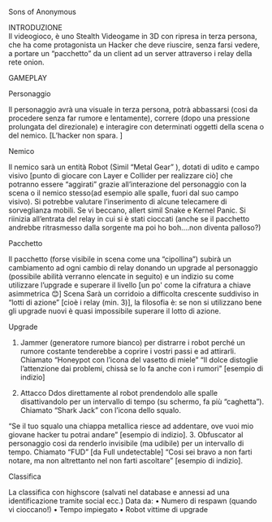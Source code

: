 
Sons of Anonymous


INTRODUZIONE	
Il videogioco, è uno Stealth Videogame in 3D con ripresa in terza persona, che ha come protagonista un Hacker che deve riuscire, senza farsi vedere, a portare un “pacchetto” da un client ad un server attraverso i relay della rete onion.

GAMEPLAY

Personaggio 

Il personaggio avrà una visuale in terza persona, potrà abbassarsi (cosi da procedere senza far rumore e lentamente), correre (dopo una pressione prolungata del direzionale) e interagire con determinati oggetti della scena o del nemico. [L’hacker non spara. ]

Nemico

Il nemico sarà un entità Robot (Simil “Metal Gear” ), dotati di udito e campo visivo [punto di giocare con Layer e Collider per realizzare ciò] che potranno essere “aggirati” grazie all’interazione del personaggio con la scena o il nemico stesso(ad esempio alle spalle, fuori dal suo campo visivo).
Si potrebbe valutare l’inserimento di alcune telecamere di sorveglianza mobili.
Se vi beccano, allert simil Snake e Kernel Panic.
Si riinizia all’entrata del relay in cui si è stati cioccati (anche se il pacchetto andrebbe ritrasmesso dalla sorgente ma poi ho boh….non diventa palloso?)

Pacchetto

Il pacchetto (forse visibile in scena come una “cipollina”) subirà un cambiamento ad ogni cambio di relay donando un upgrade al personaggio (possibile abilità verranno elencate in seguito) e un indizio su come utilizzare l’upgrade e superare il livello [un po' come la cifratura a chiave asimmetrica 😊]
Scena
Sarà un corridoio a difficolta crescente suddiviso in “lotti di azione” [cioè i relay (min. 3)], la filosofia è: se non si utilizzano bene gli upgrade nuovi è quasi impossibile superare il lotto di azione.

Upgrade

1.	Jammer (generatore rumore bianco) per distrarre i robot perché un rumore costante tenderebbe a coprire i vostri passi e ad attirarli. Chiamato “Honeypot con l’icona del vasetto di miele”
“Il dolce distoglie l’attenzione dai problemi, chissà se lo fa anche con i rumori” [esempio di indizio]

2.	Attacco Ddos direttamente al robot prendendolo alle spalle disattivandolo per un intervallo di tempo (su schermo, fa più “caghetta”). Chiamato “Shark Jack” con l’icona dello squalo.

“Se il tuo squalo una chiappa metallica riesce ad addentare, ove vuoi mio giovane hacker tu potrai andare” [esempio di indizio].
3.	Obfuscator al personaggio cosi da renderlo invisibile (ma udibile) per un intervallo di tempo. Chiamato “FUD” [da Full undetectable]
“Cosi sei bravo a non farti notare, ma non altrettanto nel non farti ascoltare” [esempio di indizio].

Classifica

La classifica con highscore (salvati nel database e annessi ad una identificazione tramite social ecc.)
Data da:
•	Numero di respawn (quando vi cioccano!)
•	Tempo impiegato
•	Robot vittime di upgrade
